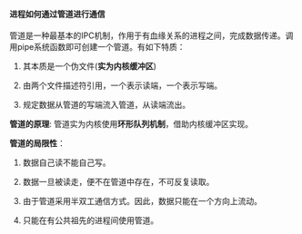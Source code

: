 #### 进程如何通过管道进行通信

管道是一种最基本的IPC机制，作用于有血缘关系的进程之间，完成数据传递。调用pipe系统函数即可创建一个管道。有如下特质：

1. 其本质是一个伪文件(**实为内核缓冲区**)

2. 由两个文件描述符引用，一个表示读端，一个表示写端。

3. 规定数据从管道的写端流入管道，从读端流出。

  

  **管道的原理**: 管道实为内核使用**环形队列机制**，借助内核缓冲区实现。

  

  **管道的局限性**：

1. 数据自己读不能自己写。

2. 数据一旦被读走，便不在管道中存在，不可反复读取。

3. 由于管道采用半双工通信方式。因此，数据只能在一个方向上流动。

4. 只能在有公共祖先的进程间使用管道。